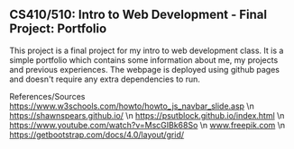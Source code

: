 ## CS410/510: Intro to Web Development - Final Project: Portfolio

This project is a final project for my intro to web development class.
It is a simple portfolio which contains some information about me, my projects
and previous experiences. The webpage is deployed using github pages and
doesn't require any extra dependencies to run.

References/Sources
https://www.w3schools.com/howto/howto_js_navbar_slide.asp \n
https://shawnspears.github.io/ \n
https://psutblock.github.io/index.html \n
https://www.youtube.com/watch?v=MscGIBk68So \n
www.freepik.com \n
https://getbootstrap.com/docs/4.0/layout/grid/
